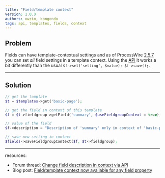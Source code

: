 ```yaml
---
title: "Field/template context"
version: 1.0.0
authors: owzim, kongondo
tags: api, templates, fields, context
---
```


## Problem

Fields can have template-contextual settings and as of ProcessWire [2.5.7](http://processwire.com/blog/posts/processwire-2.5.7-core-updates/) you can set _all_ field settings in a template context. Using the [API](https://processwire.com/api/) it works a bit differently than the usual `$f->set('setting', $value); $f->save();`.

---

## Solution

```php
// get the template
$t = $templates->get('basic-page');

// get the field in context of this template
$f = $t->fieldgroup->getField('summary', $useFieldgroupContext = true);

// value of the field
$f->description = "Description of 'summary' only in context of 'basic-page'";

// save new setting in context
$fields->saveFieldgroupContext($f, $t->fieldgroup);
```

---

resources:

-   Forum thread: [Change field description in context via API](https://processwire.com/talk/topic/6656-change-field-description-in-context-via-api/?p=65139)
-   Blog post: [Field/template context now available for any field property](http://processwire.com/blog/posts/processwire-2.5.7-core-updates/#field-template-context-now-available-for-any-field-property)
